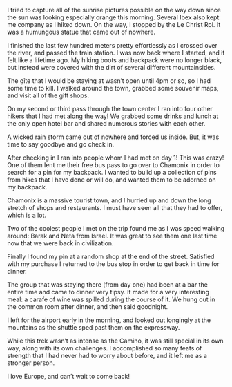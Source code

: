 I tried to capture all of the sunrise pictures possible on the way down since the sun was looking especially orange this morning. Several Ibex also kept me company as I hiked down. On the way, I stopped by the Le Christ Roi. It was a humungous statue that came out of nowhere.

I finished the last few hundred meters pretty effortlessly as I crossed over the river, and passed the train station. I was now back where I started, and it felt like a lifetime ago. My hiking boots and backpack were no longer black, but instead were covered with the dirt of several different mountainsides.

The gîte that I would be staying at wasn’t open until 4pm or so, so I had some time to kill. I walked around the town, grabbed some souvenir maps, and visit all of the gift shops.

On my second or third pass through the town center I ran into four other hikers that I had met along the way! We grabbed some drinks and lunch at the only open hotel bar and shared numerous stories with each other.

A wicked rain storm came out of nowhere and forced us inside. But, it was time to say goodbye and go check in.

After checking in I ran into people whom I had met on day 1! This was crazy! One of them lent me their free bus pass to go over to Chamonix in order to search for a pin for my backpack. I wanted to build up a collection of pins from hikes that I have done or will do, and wanted them to be adorned on my backpack.

Chamonix is a massive tourist town, and I hurried up and down the long stretch of shops and restaurants. I must have seen all that they had to offer, which is a lot.

Two of the coolest people I met on the trip found me as I was speed walking around: Barak and Neta from Israel. It was great to see them one last time now that we were back in civilization.

Finally I found my pin at a random shop at the end of the street. Satisfied with my purchase I returned to the bus stop in order to get back in time for dinner.

The group that was staying there (from day one) had been at a bar the entire time and came to dinner very tipsy. It made for a very interesting meal: a carafe of wine was spilled during the course of it. We hung out in the common room after dinner, and then said goodnight.

I left for the airport early in the morning, and looked out longingly at the mountains as the shuttle sped past them on the expressway.

While this trek wasn’t as intense as the Camino, it was still special in its own way, along with its own challenges. I accomplished so many feats of strength that I had never had to worry about before, and it left me as a stronger person.

I love Europe, and can’t wait to come back!